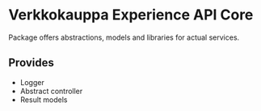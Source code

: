 # Verkkokauppa Experience API Core

Package offers abstractions, models and libraries for actual services.

## Provides
- Logger
- Abstract controller
- Result models